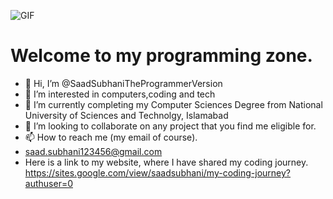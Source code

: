 ![GIF](https://camo.githubusercontent.com/c1dcb74cc1c1835b1d716f5051499a2814c683c806b15f04b0eba492863703e9/68747470733a2f2f63646e2e6472696262626c652e636f6d2f75736572732f3733303730332f73637265656e73686f74732f363538313234332f6176656e746f2e676966)

<h1>Welcome to my programming zone.</h1>

- 👋 Hi, I’m @SaadSubhaniTheProgrammerVersion
- 👀 I’m interested in computers,coding and tech
- 🌱 I’m currently completing my Computer Sciences Degree from National University of Sciences and Technolgy, Islamabad
- 💞️ I’m looking to collaborate on any project that you find me eligible for.
- 📫 How to reach me (my email of course).
- saad.subhani123456@gmail.com
- Here is a link to my website, where I have shared my coding journey.
https://sites.google.com/view/saadsubhani/my-coding-journey?authuser=0

<!---
SaadSubhaniTheProgrammerVersion/SaadSubhaniTheProgrammerVersion is a ✨ special ✨ repository because its `README.md` (this file) appears on your GitHub profile.
You can click the Preview link to take a look at your changes.
--->

